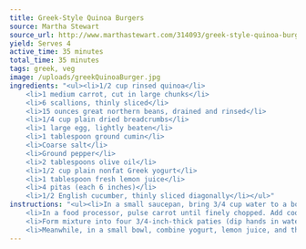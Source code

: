 ```yaml
---
title: Greek-Style Quinoa Burgers
source: Martha Stewart
source_url: http://www.marthastewart.com/314093/greek-style-quinoa-burgers
yield: Serves 4
active_time: 35 minutes
total_time: 35 minutes
tags: greek, veg
image: /uploads/greekQuinoaBurger.jpg
ingredients: "<ul><li>1/2 cup rinsed quinoa</li>
	<li>1 medium carrot, cut in large chunks</li>
	<li>6 scallions, thinly sliced</li>
	<li>15 ounces great northern beans, drained and rinsed</li>
	<li>1/4 cup plain dried breadcrumbs</li>
	<li>1 large egg, lightly beaten</li>
	<li>1 tablespoon ground cumin</li>
	<li>Coarse salt</li>
	<li>Ground pepper</li>
	<li>2 tablespoons olive oil</li>
	<li>1/2 cup plain nonfat Greek yogurt</li>
	<li>1 tablespoon fresh lemon juice</li>
	<li>4 pitas (each 6 inches)</li>
	<li>1/2 English cucumber, thinly sliced diagonally</li></ul>"
instructions: "<ul><li>In a small saucepan, bring 3/4 cup water to a boil; add quiona, cover, and reduce heat to low. Cook until liquid is absorbed, 12 to 14 minutes; set aside.</li>
	<li>In a food processor, pulse carrot until finely chopped. Add cooked quinoa, half the scallions, beans, breadcrumbs, egg, cumin, 1 teaspoon salt, and 1/4 teaspoon pepper; pulse until combined but still slightly chunky.</li>
	<li>Form mixture into four 3/4-inch-thick paties (dip hands in water to prevent sticking). If too soft, refrigerate 10 minutes to firm. In a large nonstick skillet, heat oil over medium; cook burgers until browned and cooked through, 8 to 10 minutes per side.</li>
	<li>Meanwhile, in a small bowl, combine yogurt, lemon juice, and the remaining scallions; season with salt and pepper. Serve burgers in pita topped with cucumber and yogurt sauce.</li></ul>"
---
```

